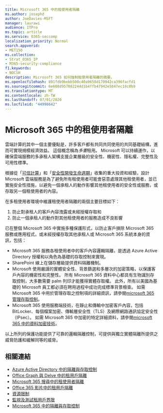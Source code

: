 ```yaml
---
title: Microsoft 365 中的租使用者隔離
ms.author: josephd
author: JoeDavies-MSFT
manager: laurawi
audience: ITPro
ms.topic: article
ms.service: O365-seccomp
localization_priority: Normal
search.appverid:
- MET150
ms.collection:
- Strat_O365_IP
- M365-security-compliance
f1.keywords:
- NOCSH
description: Microsoft 365 如何強制租使用者隔離的摘要。
ms.openlocfilehash: 891fdb9bebb500c40a9658d170942ca396facfd1
ms.sourcegitcommit: 6e608d957082244d1b4ffb47942e5847ec18c0b9
ms.translationtype: MT
ms.contentlocale: zh-TW
ms.lasthandoff: 07/01/2020
ms.locfileid: "44998642"
---
```

# <a name="tenant-isolation-in-microsoft-365"></a>Microsoft 365 中的租使用者隔離

雲端計算的其中一個主要優點是，許多客戶都有共同共同使用的共同基礎結構，進而可實現規模經濟效益。 這個概念稱為*多重*租用。 Microsoft 可以持續運作，以確保雲端服務的多承租人架構支援企業層級的安全性、機密性、隱私權、完整性及可用性標準。

根據從「[可信計算](https://www.microsoft.com/trust-center)」和「[安全性開發生命週期](https://www.microsoft.com/securityengineering/sdl/)」收集的重大投資和經驗，設計 Microsoft 雲端服務是為了避免所有租使用者可能會惡意處理其他租使用者，並已實施安全性措施，以避免一個承租人的動作影響其他租使用者的安全性或服務，或存取另一個租使用者的內容。

在多租使用者環境中維護租使用者隔離的兩個主要目標如下：

1.  防止對承租人的客戶內容洩露或未經授權存取和
2.  防止一個承租人的動作對其他租使用者的服務造成不良影響

已在整個 Microsoft 365 中實施多種保護形式，以防止客戶損除 Microsoft 365 服務或應用程式，或未經授權存取其他承租人或 Microsoft 365 系統本身的資訊，包括：

- Microsoft 365 服務各租使用者中的客戶內容邏輯隔離，是透過 Azure Active Directory 授權和以角色為基礎的存取控制來實現。
- SharePoint 線上在儲存層級提供資料隔離機制。
- Microsoft 使用嚴謹的實體安全性、背景篩選和多層次的加密策略，以保護客戶內容的機密性和完整性。 所有 Microsoft 365 資料中心都具有生物識別存取控制，大多數需要 palm 列印才能獲得實體存取權。 此外，所有以美國為基礎的 Microsoft 員工都必須在聘用過程中成功完成標準背景檢查。 如需 Microsoft 365 中用於管理存取之控制項的詳細資訊，請參閱[microsoft 365 管理存取控制](office-365-administrative-access-controls-overview.md)。
- Microsoft 365 使用服務端技術，在靜止和傳輸中加密客戶內容，包括 BitLocker、每個檔案加密、傳輸層安全性（TLS）及網際網路通訊協定安全性（IPsec）。 如需 Microsoft 365 中加密的特定詳細資料，請參閱[microsoft 365 中的資料加密技術](https://docs.microsoft.com/microsoft-365/compliance/office-365-encryption-in-the-microsoft-cloud-overview)。

以上所列的保護功能提供了可靠的邏輯隔離控制，可提供與獨立實體隔離所提供之威脅防護和緩解同等的威脅。

## <a name="related-links"></a>相關連結

- [Azure Active Directory 中的隔離與存取控制](office-365-isolation-in-azure-active-directory.md)
- [Office Graph 與 Delve 中的租用戶隔離](office-365-isolation-in-graph-and-delve.md)
- [Microsoft 365 搜尋中的租使用者隔離](office-365-isolation-in-office-365-search.md)
- [Office 365 影片中的租用戶隔離](office-365-isolation-in-office-365-video.md)
- [資源限制](office-365-resource-limits.md)
- [監視及測試租用戶界限](office-365-monitoring-and-testing.md)
- [Microsoft 365 中的隔離與存取控制](office-365-isolation-in-office-365.md)
